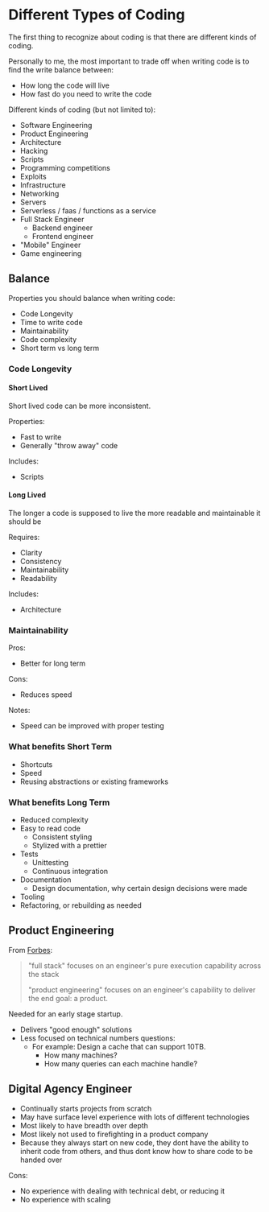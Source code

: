 # Different Types of Coding

The first thing to recognize about coding is that there are different kinds of coding.

Personally to me, the most important to trade off when writing code is to find the write balance between:

* How long the code will live
* How fast do you need to write the code

Different kinds of coding \(but not limited to\):

* Software Engineering
* Product Engineering
* Architecture
* Hacking
* Scripts
* Programming competitions
* Exploits
* Infrastructure
* Networking
* Servers
* Serverless / faas / functions as a service
* Full Stack Engineer
  * Backend engineer
  * Frontend engineer
* "Mobile" Engineer
* Game engineering

## Balance

Properties you should balance when writing code:

* Code Longevity
* Time to write code
* Maintainability
* Code complexity
* Short term vs long term

### Code Longevity

#### Short Lived

Short lived code can be more inconsistent.

Properties:

* Fast to write
* Generally "throw away" code

Includes:

* Scripts

#### Long Lived

The longer a code is supposed to live the more readable and maintainable it should be

Requires:

* Clarity
* Consistency
* Maintainability
* Readability

Includes:

* Architecture

### Maintainability

Pros:

* Better for long term

Cons:

* Reduces speed

Notes:

* Speed can be improved with proper testing

### What benefits Short Term

* Shortcuts
* Speed
* Reusing abstractions or existing frameworks

### What benefits Long Term

* Reduced complexity
* Easy to read code
  * Consistent styling
  * Stylized with a prettier
* Tests
  * Unittesting
  * Continuous integration
* Documentation
  * Design documentation, why certain design decisions were made
* Tooling
* Refactoring, or rebuilding as needed

## Product Engineering

From [Forbes](https://www.forbes.com/sites/quora/2017/09/06/how-is-a-product-engineer-different-from-a-full-stack-engineer/#5d7b526a26e7):

> "full stack" focuses on an engineer's pure execution capability across the stack
>
> "product engineering" focuses on an engineer's capability to deliver the end goal: a product.

Needed for an early stage startup.

* Delivers "good enough" solutions
* Less focused on technical numbers questions:
  * For example: Design a cache that can support 10TB.
    * How many machines?
    * How many queries can each machine handle?

## Digital Agency Engineer

* Continually starts projects from scratch
* May have surface level experience with lots of different technologies
* Most likely to have breadth over depth
* Most likely not used to firefighting in a product company
* Because they always start on new code, they dont have the ability to inherit code from others, and thus dont know how to share code to be handed over

Cons:

* No experience with dealing with technical debt, or reducing it
* No experience with scaling


